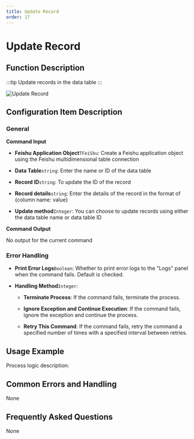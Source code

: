 ```yaml
---
title: Update Record
order: 17
---
```


# Update Record

## Function Description

:::tip 
Update records in the data table
:::

![Update Record](../../../../assets/Update%20Record_command.png)

## Configuration Item Description

### General

**Command Input**

- **Feishu Application Object**`TFeiShu`: Create a Feishu application object using the Feishu multidimensional table connection

- **Data Table**`string`: Enter the name or ID of the data table

- **Record ID**`string`: To update the ID of the record

- **Record details**`string`: Enter the details of the record in the format of {column name: value}

- **Update method**`Integer`: You can choose to update records using either the data table name or data table ID


**Command Output**

No output for the current command

### Error Handling

- **Print Error Logs**`Boolean`: Whether to print error logs to the "Logs" panel when the command fails. Default is checked. 

- **Handling Method**`Integer`:

    - **Terminate Process**: If the command fails, terminate the process.

    - **Ignore Exception and Continue Execution**: If the command fails, ignore the exception and continue the process.

    - **Retry This Command**: If the command fails, retry the command a specified number of times with a specified interval between retries.

## Usage Example

Process logic description:

## Common Errors and Handling

None

## Frequently Asked Questions

None

